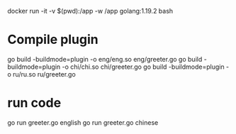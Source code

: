  docker run -it -v $(pwd):/app -w /app golang:1.19.2 bash

# Compile plugin 
go build -buildmode=plugin -o eng/eng.so eng/greeter.go
go build -buildmode=plugin -o chi/chi.so chi/greeter.go
go build -buildmode=plugin -o ru/ru.so ru/greeter.go

# run code 
go run greeter.go english
go run greeter.go chinese
